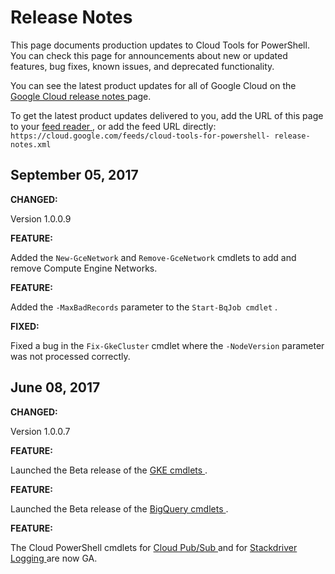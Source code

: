 #  Release Notes

This page documents production updates to Cloud Tools for PowerShell. You can
check this page for announcements about new or updated features, bug fixes,
known issues, and deprecated functionality.

You can see the latest product updates for all of Google Cloud on the [ Google
Cloud release notes ](/release-notes) page.

To get the latest product updates delivered to you, add the URL of this page
to your [ feed reader
](https://wikipedia.org/wiki/Comparison_of_feed_aggregators) , or add the feed
URL directly: ` https://cloud.google.com/feeds/cloud-tools-for-powershell-
release-notes.xml `

##  September 05, 2017

**CHANGED:**

Version 1.0.0.9

**FEATURE:**

Added the ` New-GceNetwork ` and ` Remove-GceNetwork ` cmdlets to add and
remove Compute Engine Networks.

**FEATURE:**

Added the ` -MaxBadRecords ` parameter to the ` Start-BqJob cmdlet ` .

**FIXED:**

Fixed a bug in the ` Fix-GkeCluster ` cmdlet where the ` -NodeVersion `
parameter was not processed correctly.

##  June 08, 2017

**CHANGED:**

Version 1.0.0.7

**FEATURE:**

Launched the Beta release of the [ GKE cmdlets
](https://cloud.google.com/tools/powershell/docs/container) .

**FEATURE:**

Launched the Beta release of the [ BigQuery cmdlets
](https://cloud.google.com/tools/powershell/docs/bigquery) .

**FEATURE:**

The Cloud PowerShell cmdlets for [ Cloud Pub/Sub
](https://cloud.google.com/tools/powershell/docs/pubsub) and for [ Stackdriver
Logging ](https://cloud.google.com/tools/powershell/docs/logging) are now GA.

